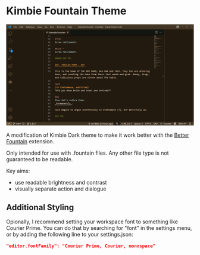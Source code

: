 # Kimbie Fountain Theme

![](https://github.com/swift502/KimbieFountain/raw/HEAD/images/preview.png)

A modification of Kimbie Dark theme to make it work better with the [Better Fountain](https://marketplace.visualstudio.com/items?itemName=piersdeseilligny.betterfountain) extension.

Only intended for use with .fountain files. Any other file type is not guaranteed to be readable.

Key aims:

- use readable brightness and contrast
- visually separate action and dialogue

## Additional Styling

Opionally, I recommend setting your workspace font to something like Courier Prime. You can do that by searching for "font" in the settings menu, or by adding the following line to your settings.json:

```json
"editor.fontFamily": "Courier Prime, Courier, monospace"
```